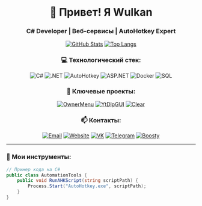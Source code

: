 <h1 align="center">👋 Привет! Я Wulkan</h1>
<h3 align="center">C# Developer | Веб-сервисы | AutoHotkey Expert</h3>

<div align="center">
  
[![GitHub Stats](https://github-readme-stats.vercel.app/api?username=wulkan-Git&show_icons=true&theme=dark&hide_border=true&include_all_commits=true)](https://github.com/wulkan-Git)
[![Top Langs](https://github-readme-stats.vercel.app/api/top-langs/?username=wulkan-Git&layout=compact&theme=dark&hide_border=true)](https://github.com/wulkan-Git)

### 💻 Технологический стек:
![C#](https://img.shields.io/badge/C%23-239120?logo=c-sharp&logoColor=white)
![.NET](https://img.shields.io/badge/.NET-512BD4?logo=dotnet&logoColor=white)
![AutoHotkey](https://img.shields.io/badge/AutoHotkey-334455?logo=autohotkey&logoColor=white)
![ASP.NET](https://img.shields.io/badge/ASP.NET-512BD4?logo=dotnet&logoColor=white)
![Docker](https://img.shields.io/badge/Docker-2496ED?logo=docker&logoColor=white)
![SQL](https://img.shields.io/badge/SQL-CC2927?logo=microsoft-sql-server&logoColor=white)

### 🚀 Ключевые проекты:
[![OwnerMenu](https://github-readme-stats.vercel.app/api/pin/?username=wulkan-Git&repo=OwnerMenu&theme=dark)](https://github.com/wulkan-Git/OwnerMenu)
[![YtDlpGUI](https://github-readme-stats.vercel.app/api/pin/?username=wulkan-Git&repo=YtDlpGUI&theme=dark)](https://github.com/wulkan-Git/YtDlpGUI)
[![Clear](https://github-readme-stats.vercel.app/api/pin/?username=wulkan-Git&repo=Clear&theme=dark)](https://github.com/wulkan-Git/Clear)

### 📫 Контакты:
[![Email](https://img.shields.io/badge/Email-wulkan@ws--soft.ru-D14836?logo=gmail&logoColor=white)](mailto:wulkan@ws-soft.ru)
[![Website](https://img.shields.io/badge/Website-ws--soft.ru-4285F4?logo=google-chrome&logoColor=white)](https://ws-soft.ru/wulkan/)
[![VK](https://img.shields.io/badge/VKontakte-0077FF?logo=vk&logoColor=white)](https://vk.com/w_u_l_k_a_n)
[![Telegram](https://img.shields.io/badge/Telegram-26A5E4?logo=telegram)](https://t.me/w_u_l_k_a_n)
[![Boosty](https://img.shields.io/badge/Boosty-FF5C5C?logo=patreon&logoColor=white)](https://boosty.to/wulkan)

</div>

---

### 🔧 Мои инструменты:
```csharp
// Пример кода на C#
public class AutomationTools {
    public void RunAHKScript(string scriptPath) {
        Process.Start("AutoHotkey.exe", scriptPath);
    }
}
